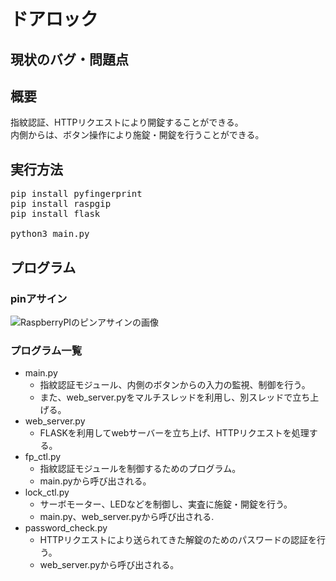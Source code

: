 # ドアロック
## 現状のバグ・問題点

## 概要
指紋認証、HTTPリクエストにより開錠することができる。  
内側からは、ボタン操作により施錠・開錠を行うことができる。  

## 実行方法
<pre>
pip install pyfingerprint
pip install raspgip
pip install flask

python3 main.py
</pre>

## プログラム
### pinアサイン
![RaspberryPIのピンアサインの画像](https://camo.qiitausercontent.com/d47eb1c4132a524c410f6eab25e03c36a1fbe271/68747470733a2f2f71696974612d696d6167652d73746f72652e73332e61702d6e6f727468656173742d312e616d617a6f6e6177732e636f6d2f302f313131353239312f32666365326566332d396434332d313361392d396465342d6433336164323936626139302e706e67)

### プログラム一覧
- main.py
    - 指紋認証モジュール、内側のボタンからの入力の監視、制御を行う。
    - また、web_server.pyをマルチスレッドを利用し、別スレッドで立ち上げる。
- web_server.py
    - FLASKを利用してwebサーバーを立ち上げ、HTTPリクエストを処理する。
- fp_ctl.py
    - 指紋認証モジュールを制御するためのプログラム。
    - main.pyから呼び出される。
- lock_ctl.py
    - サーボモーター、LEDなどを制御し、実査に施錠・開錠を行う。
    - main.py、web_server.pyから呼び出される.
- password_check.py
    - HTTPリクエストにより送られてきた解錠のためのパスワードの認証を行う。
    - web_server.pyから呼び出される。